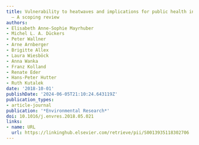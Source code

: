 ```yaml
---
title: Vulnerability to heatwaves and implications for public health interventions
  – A scoping review
authors:
- Elisabeth Anne-Sophie Mayrhuber
- Michel L. A. Dückers
- Peter Wallner
- Arne Arnberger
- Brigitte Allex
- Laura Wiesböck
- Anna Wanka
- Franz Kolland
- Renate Eder
- Hans-Peter Hutter
- Ruth Kutalek
date: '2018-10-01'
publishDate: '2024-06-05T21:10:24.643119Z'
publication_types:
- article-journal
publication: '*Environmental Research*'
doi: 10.1016/j.envres.2018.05.021
links:
- name: URL
  url: https://linkinghub.elsevier.com/retrieve/pii/S0013935118302706
---
```

